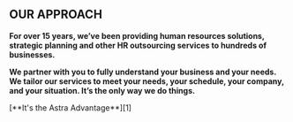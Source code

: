 ## OUR APPROACH

**For over 15 years, we’ve been providing human resources solutions, strategic planning and other HR outsourcing services to hundreds of businesses.**

**We partner with you to fully understand your business and your needs. We tailor our services to meet your needs, your schedule, your company, and your situation. It’s the only way we do things.**

<p class="align-right">
  [**It's the Astra Advantage**][1]
</p>

[1]: http://google.com/